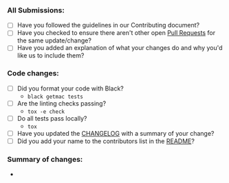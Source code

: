 ### All Submissions:

- [ ] Have you followed the guidelines in our Contributing document?
- [ ] Have you checked to ensure there aren't other open [Pull Requests](../../pulls) for the same update/change?
- [ ] Have you added an explanation of what your changes do and why you'd like us to include them?

<!-- You can erase any parts of this template not applicable to your Pull Request. -->

### Code changes:

- [ ] Did you format your code with Black? 
    - `black getmac tests`
- [ ] Are the linting checks passing?
    - `tox -e check`
- [ ] Do all tests pass locally?
    - `tox`
- [ ] Have you updated the [CHANGELOG](CHANGELOG.md) with a summary of your change?
- [ ] Did you add your name to the contributors list in the [README](README.md)?

### Summary of changes:
- 
